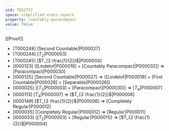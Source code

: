 ```yaml
---
uid: T022737
space: simplified-arens-square
property: countably-paracompact
value: false
---
```

[[Proof]]

* [T000248] [Second Countable|P000027]
* [T000244] [$T_2$|P000003]
* [T000245] [$T_{2 \frac{1}{2}}$|P000004]
* [I000123] ([Lindelof|P000018] + [Countably Paracompact|P000032]) => [Paracompact|P000030]
* [I000125] [Second Countable|P000027] => ([Lindelof|P000018] + [First Countable|P000028] + [Separable|P000026])
* [I000025] ([$T_2$|P000003] + [Paracompact|P000030]) => [$T_4$|P000007]
* [I000113] [$T_4$|P000007] => [$T_{3 \frac{1}{2}}$|P000006]
* [I000149] [$T_{3 \frac{1}{2}}$|P000006] => [Completely Regular|P000012]
* [I000035] [Completely Regular|P000012] => [Regular|P000011]
* [I000033] ([$T_2$|P000003] + [Regular|P000011]) => [$T_{2 \frac{1}{2}}$|P000004]


